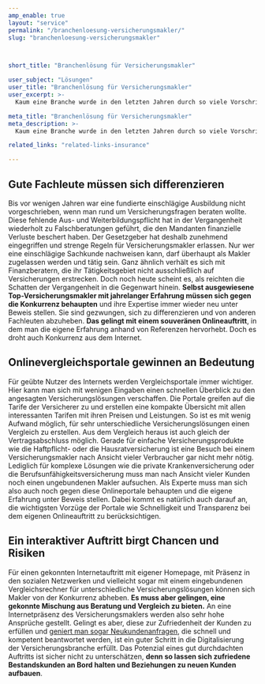 ```yaml
---
amp_enable: true
layout: "service"
permalink: "/branchenloesung-versicherungsmakler/"
slug: "branchenloesung-versicherungsmakler"



short_title: "Branchenlösung für Versicherungsmakler"

user_subject: "Lösungen"
user_title: "Branchenlösung für Versicherungsmakler"
user_excerpt: >-
  Kaum eine Branche wurde in den letzten Jahren durch so viele Vorschriften und Änderungen reguliert wie die Finanz- und Versicherungsbranche. Die Vorteile für den Kunden liegen auf der Hand, denn er soll in Zukunft nur noch von ausgewiesenen Fachleuten beraten werden. Auch soll er mehr Transparenz über Versicherungslösungen erhalten, für die er sich entscheidet. Doch alle gesetzlichen Vorgaben können nicht verhindern, dass sich der einzelne Makler oder Mehrfachagent am Markt präsentieren muss. Er muss Kunden gewinnen und halten und sich außerdem immer häufiger gegen die Konkurrenz durch Onlinevergleichsportale behaupten. **Ein gutes Onlinemarketing ist Pflicht, wenn man als Makler neue Kundenbeziehungen aufbauen will und auf Dauer halten will.**

meta_title: "Branchenlösung für Versicherungsmakler"
meta_description: >-
  Kaum eine Branche wurde in den letzten Jahren durch so viele Vorschriften und Änderungen reguliert wie die Finanz- und Versicherungsbranche. Die Vorteile für den Kunden liegen auf der Hand, denn er soll in Zukunft nur noch von ausgewiesenen Fachleuten beraten werden. Auch soll er mehr Transparenz über Versicherungslösungen erhalten, für die er sich entscheidet. Doch... Read more »

related_links: "related-links-insurance"

---
```



## Gute Fachleute müssen sich differenzieren

Bis vor wenigen Jahren war eine fundierte einschlägige Ausbildung nicht vorgeschrieben, wenn man rund um Versicherungsfragen beraten wollte. Diese fehlende Aus- und Weiterbildungspflicht hat in der Vergangenheit wiederholt zu Falschberatungen geführt, die den Mandanten finanzielle Verluste beschert haben. Der Gesetzgeber hat deshalb zunehmend eingegriffen und strenge Regeln für Versicherungsmakler erlassen. Nur wer eine einschlägige Sachkunde nachweisen kann, darf überhaupt als Makler zugelassen werden und tätig sein. Ganz ähnlich verhält es sich mit Finanzberatern, die ihr Tätigkeitsgebiet nicht ausschließlich auf Versicherungen erstrecken. Doch noch heute scheint es, als reichten die Schatten der Vergangenheit in die Gegenwart hinein. **Selbst ausgewiesene Top-Versicherungsmakler mit jahrelanger Erfahrung müssen sich gegen die Konkurrenz behaupten** und ihre Expertise immer wieder neu unter Beweis stellen. Sie sind gezwungen, sich zu differenzieren und von anderen Fachleuten abzuheben. **Das gelingt mit einem souveränen Onlineauftritt**, in dem man die eigene Erfahrung anhand von Referenzen hervorhebt. Doch es droht auch Konkurrenz aus dem Internet.

## Onlinevergleichsportale gewinnen an Bedeutung

Für geübte Nutzer des Internets werden Vergleichsportale immer wichtiger. Hier kann man sich mit wenigen Eingaben einen schnellen Überblick zu den angesagten Versicherungslösungen verschaffen. Die Portale greifen auf die Tarife der Versicherer zu und erstellen eine kompakte Übersicht mit allen interessanten Tarifen mit ihren Preisen und Leistungen. So ist es mit wenig Aufwand möglich, für sehr unterschiedliche Versicherungslösungen einen Vergleich zu erstellen. Aus dem Vergleich heraus ist auch gleich der Vertragsabschluss möglich. Gerade für einfache Versicherungsprodukte wie die Haftpflicht- oder die Hausratversicherung ist eine Besuch bei einem Versicherungsmakler nach Ansicht vieler Verbraucher gar nicht mehr nötig. Lediglich für komplexe Lösungen wie die private Krankenversicherung oder die Berufsunfähigkeitsversicherung muss man nach Ansicht vieler Kunden noch einen ungebundenen Makler aufsuchen. Als Experte muss man sich also auch noch gegen diese Onlineportale behaupten und die eigene Erfahrung unter Beweis stellen. Dabei kommt es natürlich auch darauf an, die wichtigsten Vorzüge der Portale wie Schnelligkeit und Transparenz bei dem eigenen Onlineauftritt zu berücksichtigen.

## Ein interaktiver Auftritt birgt Chancen und Risiken

Für einen gekonnten Internetauftritt mit eigener Homepage, mit Präsenz in den sozialen Netzwerken und vielleicht sogar mit einem eingebundenen Vergleichsrechner für unterschiedliche Versicherungslösungen können sich Makler von der Konkurrenz abheben. **Es muss aber gelingen, eine gekonnte Mischung aus Beratung und Vergleich zu bieten.** An eine Internetpräsenz des Versicherungsmaklers werden also sehr hohe Ansprüche gestellt. Gelingt es aber, diese zur Zufriedenheit der Kunden zu erfüllen und [geniert man sogar Neukundenanfragen](/versicherungsleads/), die schnell und kompetent beantwortet werden, ist ein guter Schritt in die Digitalisierung der Versicherungsbranche erfüllt. Das Potenzial eines gut durchdachten Auftritts ist sicher nicht zu unterschätzen, **denn so lassen sich zufriedene Bestandskunden an Bord halten und Beziehungen zu neuen Kunden aufbauen**.
